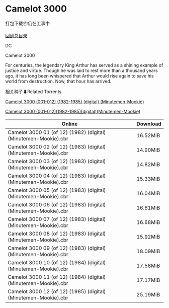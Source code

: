 # Camelot 3000

打包下载📦仍在工事中

[回到总目录](/Catalogs.md)

DC

Camelot 3000

For centuries, the legendary King Arthur has served as a shining example of justice and virtue. Though he was laid to rest more than a thousand years ago, it has long been whispered that Arthur would rise again to save his world from destruction. Now, that hour has arrived. 





相关种子⬇Related Torrents

[Camelot 3000 (001-012) (1982-1985) (digital) (Minutemen-Mookie)](https://github.com/alicewish/markdown/blob/master/torrent/Camelot-3000--001-012---1982-1985---digital---Minutemen-Mookie.md)

[Camelot 3000 (001-012)(1982-1985)(digital)(Minutemen-Mookie)](https://github.com/alicewish/markdown/blob/master/torrent/Camelot-3000--001-012--1982-1985--digital--Minutemen-Mookie.md)

Online | Download
--- | ---
Camelot 3000 01 (of 12) (1982) (digital) (Minutemen-Mookie).cbr | 16.52MiB
Camelot 3000 02 (of 12) (1983) (digital) (Minutemen-Mookie).cbr | 14.90MiB
Camelot 3000 03 (of 12) (1983) (digital) (Minutemen-Mookie).cbr | 14.82MiB
Camelot 3000 04 (of 12) (1983) (digital) (Minutemen-Mookie).cbr | 15.33MiB
Camelot 3000 05 (of 12) (1983) (digital) (Minutemen-Mookie).cbr | 16.04MiB
Camelot 3000 06 (of 12) (1983) (digital) (Minutemen-Mookie).cbr | 16.61MiB
Camelot 3000 07 (of 12) (1983) (digital) (Minutemen-Mookie).cbr | 16.68MiB
Camelot 3000 08 (of 12) (1983) (digital) (Minutemen-Mookie).cbr | 15.92MiB
Camelot 3000 09 (of 12) (1983) (digital) (Minutemen-Mookie).cbr | 18.09MiB
Camelot 3000 10 (of 12) (1984) (digital) (Minutemen-Mookie).cbr | 17.58MiB
Camelot 3000 11 (of 12) (1984) (digital) (Minutemen-Mookie).cbr | 17.17MiB
Camelot 3000 12 (of 12) (1985) (digital) (Minutemen-Mookie).cbr | 25.19MiB